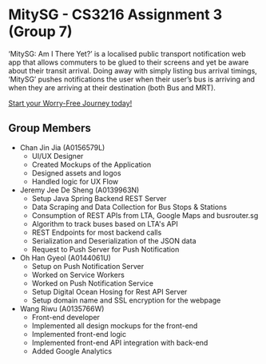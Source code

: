 # MitySG - CS3216 Assignment 3 (Group 7)

‘MitySG: Am I There Yet?’ is a localised public transport notification web app that allows commuters to be glued to their screens and yet be aware about their transit arrival. Doing away with simply listing bus arrival timings, ‘MitySG’ pushes notifications the user when their user’s bus is arriving and when they are arriving at their destination (both Bus and MRT).

[Start your Worry-Free Journey today!](https://mitysg.tk/)

## Group Members
* Chan Jin Jia (A0156579L)
    * UI/UX Designer
    * Created Mockups of the Application
	* Designed assets and logos
    * Handled logic for UX Flow
* Jeremy Jee De Sheng (A0139963N)
    * Setup Java Spring Backend REST Server
	* Data Scraping and Data Collection for Bus Stops & Stations
	* Consumption of REST APIs from LTA, Google Maps and busrouter.sg
	* Algorithm to track buses based on LTA's API
	* REST Endpoints for most backend calls
	* Serialization and Deserialization of the JSON data
	* Request to Push Server for Push Notification
* Oh Han Gyeol (A0144061U)
    * Setup on Push Notification Server
	* Worked on Service Workers
	* Worked on Push Notification Service
	* Setup Digital Ocean Hosing for Rest API Server
	* Setup domain name and SSL encryption for the webpage
* Wang Riwu (A0135766W)
    * Front-end developer
	* Implemented all design mockups for the front-end
	* Implemented front-end logic
	* Implemented front-end API integration with back-end
	* Added Google Analytics